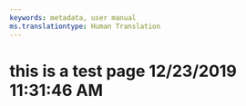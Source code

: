 ```yaml
---
keywords: metadata, user manual
ms.translationtype: Human Translation
---
```

# this is a test page 12/23/2019 11:31:46 AM